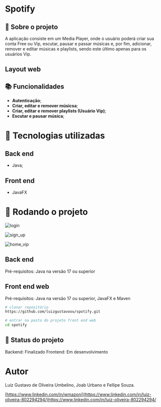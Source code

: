 # Spotify
<!-- license --> 

## :memo:  Sobre o projeto

<!-- https://wmazoni-sds1.netlify.app -->
A aplicação consiste em um Media Player, onde o usuário poderá criar sua conta Free ou Vip, escutar, pausar e passar músicas e, por fim, adicionar, remover e editar  músicas e playlists, sendo este último apenas para os usuários Vip. 

<!--## Layout mobile
![Mobile 1](https://github.com/acenelio/assets/raw/main/sds1/mobile1.png) ![Mobile 2](https://github.com/acenelio/assets/raw/main/sds1/mobile2.png)
-->

## Layout web
<!-- [video miniblog](https://github.com/luizgustavoou/Miniblog/assets/89609312/2eae513a-ed78-4a62-b044-b7ae4c9a5143) -->

<!--
## Modelo conceitual
![Modelo Conceitual](https://github.com/acenelio/assets/raw/main/sds1/modelo-conceitual.png)
-->
## :books: Funcionalidades
* <b>Autenticação</b>;
* <b>Criar, editar e remover músicsa</b>;
* <b>Criar, editar e remover playlists (Usuário Vip)</b>;
* <b>Escutar e pausar música</b>;
  
# :wrench: Tecnologias utilizadas
## Back end
* Java;
## Front end
* JavaFX

<!--## Implantação em produção
- Back end: Heroku
- Front end web: Netlify
- Banco de dados: Postgresql -->

# :rocket: Rodando o projeto

![login](https://github.com/luizgustavoou/spotify/assets/61148484/1183ee27-e7ee-4d25-9d35-ab4562ae8a32)

![sign_up](https://github.com/luizgustavoou/spotify/assets/61148484/f5d0e145-1800-4f71-8af7-1e180b04fc6c)

![home_vip](https://github.com/luizgustavoou/spotify/assets/61148484/d3152f63-b701-4fdd-b967-146bbc6c1698)

## Back end
Pré-requisitos: Java na versão 17 ou superior

<!-- ```bash
# clonar repositório


# entrar na pasta do projeto back end


# executar o projeto
``` -->

## Front end web
Pré-requisitos: Java na versão 17 ou superior, JavaFX e Maven

```bash
# clonar repositório
https://github.com/luizgustavoou/spotify.git

# entrar na pasta do projeto front end web
cd spotify

```

## :dart: Status do projeto
Backend: Finalizado
Frontend: Em desenvolvimento

# Autor

Luiz Gustavo de Oliveira Umbelino,
Joab Urbano e
Fellipe Souza.

[https://www.linkedin.com/in/wmazoni](https://www.linkedin.com/in/luiz-oliveira-802294294/)https://www.linkedin.com/in/luiz-oliveira-802294294/

